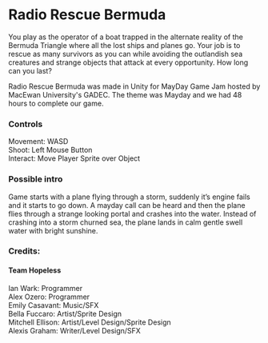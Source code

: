 # Radio Rescue Bermuda
You play as the operator of a boat trapped in the alternate reality of the Bermuda Triangle where all the lost ships and planes go. Your job is to rescue as many survivors as you can while avoiding the outlandish sea creatures and strange objects that attack at every opportunity. How long can you last?   

Radio Rescue Bermuda was made in Unity for MayDay Game Jam hosted by MacEwan University's GADEC. The theme was Mayday and we had 48 hours to complete our game.    

### Controls
Movement: WASD   
Shoot: Left Mouse Button   
Interact: Move Player Sprite over Object   

### Possible intro   
Game starts with a plane flying through a storm, suddenly it’s engine fails and it starts to go down. A mayday call can be heard and then the plane flies through a strange looking portal and crashes into the water. Instead of crashing into a storm churned sea, the plane lands in calm gentle swell water with bright sunshine.   

### Credits:   
#### Team Hopeless   
Ian Wark: Programmer   
Alex Ozero: Programmer   
Emily Casavant: Music/SFX   
Bella Fuccaro: Artist/Sprite Design   
Mitchell Ellison: Artist/Level Design/Sprite Design   
Alexis Graham: Writer/Level Design/SFX   
